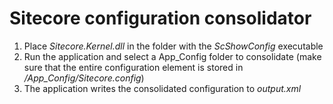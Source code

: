 # Sitecore configuration consolidator

1) Place *Sitecore.Kernel.dll* in the folder with the *ScShowConfig* executable
2) Run the application and select a App_Config folder to consolidate (make sure that the entire <sitecore> configuration element is stored in _/App_Config/Sitecore.config_)
3) The application writes the consolidated configuration to *output.xml*
